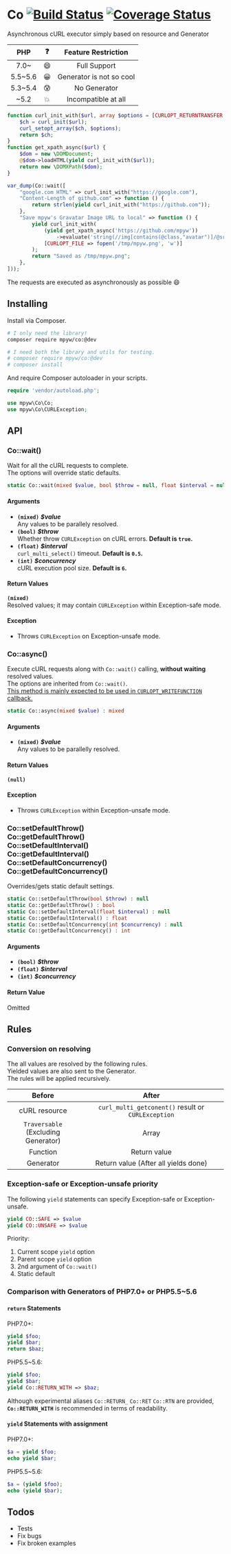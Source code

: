 # Co [![Build Status](https://travis-ci.org/mpyw/co.svg?branch=master)](https://travis-ci.org/mpyw/co) [![Coverage Status](https://coveralls.io/repos/github/mpyw/co/badge.svg?branch=master)](https://coveralls.io/github/mpyw/co?branch=master)

Asynchronous cURL executor simply based on resource and Generator

| PHP | :question: | Feature Restriction |
|:---:|:---:|:---:|
| 7.0~ | :smile: | Full Support |
| 5.5~5.6 | :grinning: | Generator is not so cool |
| 5.3~5.4 | :cold_sweat: | No Generator |
| ~5.2 | :boom: | Incompatible at all |

```php
function curl_init_with($url, array $options = [CURLOPT_RETURNTRANSFER => true]) {
    $ch = curl_init($url);
    curl_setopt_array($ch, $options);
    return $ch;
}
function get_xpath_async($url) {
    $dom = new \DOMDocument;
    @$dom->loadHTML(yield curl_init_with($url));
    return new \DOMXPath($dom);
}

var_dump(Co::wait([
    "google.com HTML" => curl_init_with("https://google.com"),
    "Content-Length of github.com" => function () {
        return strlen(yield curl_init_with("https://github.com"));
    },
    "Save mpyw's Gravatar Image URL to local" => function () {
        yield curl_init_with(
            (yield get_xpath_async('https://github.com/mpyw'))
                ->evaluate('string(//img[contains(@class,"avatar")]/@src)'),
            [CURLOPT_FILE => fopen('/tmp/mpyw.png', 'w')]
        );
        return "Saved as /tmp/mpyw.png";
    },
]));
```

The requests are executed as asynchronously as possible :smile:

## Installing

Install via Composer.

```sh
# I only need the library!
composer require mpyw/co:@dev

# I need both the library and utils for testing.
# composer require mpyw/co:@dev
# composer install
```

And require Composer autoloader in your scripts.

```php
require 'vendor/autoload.php';

use mpyw\Co\Co;
use mpyw\Co\CURLException;
```

## API

### Co::wait()

Wait for all the cURL requests to complete.  
The options will override static defaults.

```php
static Co::wait(mixed $value, bool $throw = null, float $interval = null, int $concurrency = null) : mixed
```

#### Arguments

- **`(mixed)`** __*$value*__<br /> Any values to be parallely resolved.
- **`(bool)`** __*$throw*__<br /> Whether throw `CURLException` on cURL errors. **Default is `true`.**
- **`(float)`** __*$interval*__<br /> `curl_multi_select()` timeout. **Default is `0.5`.**
- **`(int)`** __*$concurrency*__<br /> cURL execution pool size. **Default is `6`.**

#### Return Values

**`(mixed)`**<br />Resolved values; it may contain `CURLException` within Exception-safe mode.

#### Exception

- Throws `CURLException` on Exception-unsafe mode.

### Co::async()

Execute cURL requests along with `Co::wait()` calling, **without waiting** resolved values.  
The options are inherited from `Co::wait()`.  
<ins>This method is mainly expected to be used in <code>CURLOPT_WRITEFUNCTION</code> callback.</ins>

```php
static Co::async(mixed $value) : mixed
```

#### Arguments

- **`(mixed)`** __*$value*__<br /> Any values to be parallelly resolved.

#### Return Values

**`(null)`**

#### Exception

- Throws `CURLException` within Exception-unsafe mode.

### Co::setDefaultThrow()<br />Co::getDefaultThrow()<br />Co::setDefaultInterval()<br />Co::getDefaultInterval()<br />Co::setDefaultConcurrency()<br />Co::getDefaultConcurrency()

Overrides/gets static default settings.

```php
static Co::setDefaultThrow(bool $throw) : null
static Co::getDefaultThrow() : bool
static Co::setDefaultInterval(float $interval) : null
static Co::getDefaultInterval() : float
static Co::setDefaultConcurrency(int $concurrency) : null
static Co::getDefaultConcurrency() : int
```

#### Arguments

- **`(bool)`** __*$throw*__
- **`(float)`** __*$interval*__
- **`(int)`** __*$concurrency*__

#### Return Value

Omitted

## Rules

### Conversion on resolving

The all values are resolved by the following rules.  
Yielded values are also sent to the Generator.  
The rules will be applied recursively.

| Before | After |
|:---:|:----:|
|cURL resource|`curl_multi_getconent()` result or `CURLException`|
|`Traversable`<br />(Excluding Generator) | Array |
|Function | Return value |
|Generator | Return value (After all yields done) |

### Exception-safe or Exception-unsafe priority

The following `yield` statements can specify Exception-safe or Exception-unsafe.

```php
yield CO::SAFE => $value
yield CO::UNSAFE => $value
```

Priority:

1. Current scope `yield` option
2. Parent scope `yield` option
3. 2nd argument of `Co::wait()`
4. Static default

### Comparison with Generators of PHP7.0+ or PHP5.5~5.6

#### `return` Statements

PHP7.0+:

```php
yield $foo;
yield $bar;
return $baz;
```

PHP5.5~5.6:

```php
yield $foo;
yield $bar;
yield Co::RETURN_WITH => $baz;
```

Although experimental aliases `Co::RETURN_` `Co::RET` `Co::RTN` are provided,  
**`Co::RETURN_WITH`** is recommended in terms of readability.

#### `yield` Statements with assignment

PHP7.0+:

```php
$a = yield $foo;
echo yield $bar;
```

PHP5.5~5.6:

```php
$a = (yield $foo);
echo (yield $bar);
```

## Todos

- Tests
- Fix bugs
- Fix broken examples
